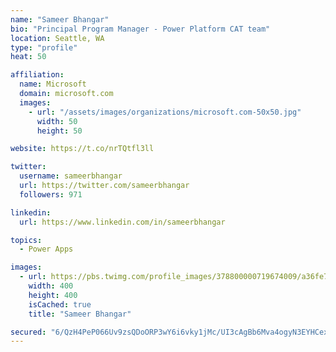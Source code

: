 ```yaml
---
name: "Sameer Bhangar"
bio: "Principal Program Manager - Power Platform CAT team"
location: Seattle, WA
type: "profile"
heat: 50

affiliation:
  name: Microsoft
  domain: microsoft.com
  images:
    - url: "/assets/images/organizations/microsoft.com-50x50.jpg"
      width: 50
      height: 50

website: https://t.co/nrTQtfl3ll

twitter:
  username: sameerbhangar
  url: https://twitter.com/sameerbhangar
  followers: 971

linkedin:
  url: https://www.linkedin.com/in/sameerbhangar

topics:
  - Power Apps

images:
  - url: https://pbs.twimg.com/profile_images/378800000719674009/a36fe7ddfab1778b76e5793772e43798_400x400.jpeg
    width: 400
    height: 400
    isCached: true
    title: "Sameer Bhangar"

secured: "6/QzH4PeP066Uv9zsQDoORP3wY6i6vky1jMc/UI3cAgBb6Mva4ogyN3EYHCexQwzMm910tDz77jXS2XRQgj0p/X+Q6uREXqubQas39UbihMzdM1J+XvmXYdFMs+djxcIhK8obvj69mDdDwycLo27EZhGDiBV0Z1z4NttGA6bbR3sO2rFVae0u323W4GjnEEOuhRIfXzFs27XGveSh9JDMayycmj0k86mvT4ucpqcDreyLAKoKH2pivClEB0oomWc3yxXytcvB+P4cXp0NcZuSxUQMVD/lDTs3f3I5n9Jha/hZorQL6cRxTxm2C4FbPF1VKh3pbJGHEQjU1jKLhs1SmzeYppR5zUoeHMI6uOb7VjQLGhEDFolcUm/4hxcZxQZlq3KxmIIdPhw2ZwANH0yrg==;iiPz2nfuXTt/kAYhHNj65A=="
---
```


